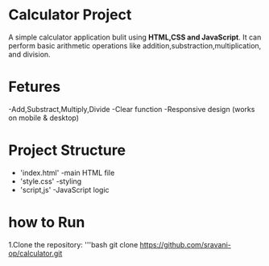 # Calculator Project

A simple calculator application bulit using **HTML,CSS and JavaScript**.
It can perform basic arithmetic operations like addition,substraction,multiplication, and division.

# Fetures
-Add,Substract,Multiply,Divide
-Clear function
-Responsive design (works on mobile & desktop)

# Project Structure
- 'index.html' -main HTML file
- 'style.css' -styling
- 'script,js' -JavaScript logic

# how to Run 
1.Clone the repository:
'''bash
 git clone
 https://github.com/sravani-op/calculator.git
